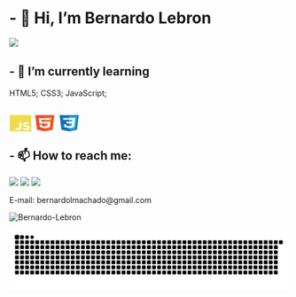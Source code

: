<h1> - 👋 Hi, I’m Bernardo Lebron </h1>

  <div>
  <img height="180em" src="https://github-readme-stats.vercel.app/api?username=Bernardo-Lebron&show_icons=true&theme=gruvbox&include_all_commits=true&count_private=true"/>
  </div>
  
<!-- <h2> - 👀 I’m interested in </h2>
<p> I’m interested in getting a degree in software engineering and becoming a professional in the field. </p> -->

<h2> - 🌱 I’m currently learning </h2>
<p> HTML5; CSS3; JavaScript; </p>
  
  <div style="display: inline_block"><br>
  <img align="center" alt="Lebron-Js" height="30" width="40" src="https://raw.githubusercontent.com/devicons/devicon/master/icons/javascript/javascript-plain.svg">
  <img align="center" alt="Lebron-HTML" height="30" width="40" src="https://raw.githubusercontent.com/devicons/devicon/master/icons/html5/html5-original.svg">
  <img align="center" alt="Lebron-CSS" height="30" width="40" src="https://raw.githubusercontent.com/devicons/devicon/master/icons/css3/css3-original.svg">
  </div>
  
<!-- <h2> - 💞️ I’m looking to collaborate on </h2>
<p> On website development and application development.</p> -->


<h2> - 📫 How to reach me:</h2>
<a href="https://www.instagram.com/b.lebron_/" target="_blank"><img src="https://img.shields.io/badge/-Instagram-%23E4405F?style=for-the-badge&logo=instagram&logoColor=white" target="_blank"></a>
<a href="https://www.linkedin.com/in/bernardo-lebron-3155b1210/" target="_blank"><img src="https://img.shields.io/badge/-LinkedIn-%230077B5?style=for-the-badge&logo=linkedin&logoColor=white" target="_blank"></a> 
<a href="https://twitter.com/BLebron12" target="_blank"><img src="https://img.shields.io/badge/Twitter-1DA1F2?style=for-the-badge&logo=twitter&logoColor=white" target="_blank"></a>
<p> E-mail: bernardolmachado@gmail.com </p>

 <img src="https://komarev.com/ghpvc/?username=Bernardo-Lebron&color=green" alt="Bernardo-Lebron" /> 
 
 ![Snake animation](https://github.com/Bernardo-Lebron/Bernardo-Lebron/blob/output/github-contribution-grid-snake.svg)

<!---
Bernardo-Lebron/Bernardo-Lebron is a ✨ special ✨ repository because its `README.md` (this file) appears on your GitHub profile.
You can click the Preview link to take a look at your changes.
--->
